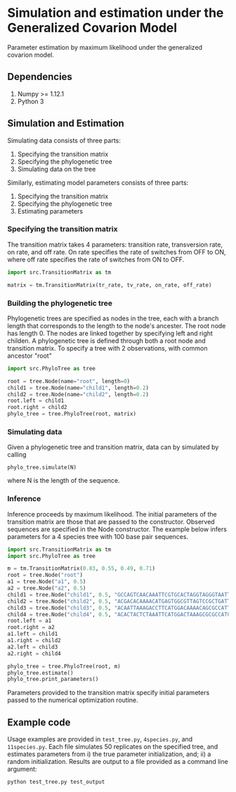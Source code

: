 # Simulation and estimation under the Generalized Covarion Model

Parameter estimation by maximum likelihood under the generalized covarion model.

## Dependencies
1. Numpy >= 1.12.1
2. Python 3

## Simulation and Estimation
Simulating data consists of three parts:

1. Specifying the transition matrix
2. Specifying the phylogenetic tree
3. Simulating data on the tree

Similarly, estimating model parameters consists of three parts:

1. Specifying the transition matrix
2. Specifying the phylogenetic tree
3. Estimating parameters

### Specifying the transition matrix
The transition matrix takes 4 parameters: transition rate, transversion rate, on rate, and off rate. On rate specifies the rate of switches from OFF to ON, where off rate specifies the rate of switches from ON to OFF.

```python
import src.TransitionMatrix as tm

matrix = tm.TransitionMatrix(tr_rate, tv_rate, on_rate, off_rate)
```


### Building the phylogenetic tree
Phylogenetic trees are specified as nodes in the tree, each with a branch length that corresponds to the length to the node's ancester. The root node has length 0. The nodes are linked together by specifying left and right childen. A phylogenetic tree is defined through both a root node and transition matrix. To specify a tree with 2 observations, with common ancestor "root" 

```python
import src.PhyloTree as tree

root = tree.Node(name="root", length=0)
child1 = tree.Node(name="child1", length=0.2)
child2 = tree.Node(name="child2", length=0.2)
root.left = child1
root.right = child2
phylo_tree = tree.PhyloTree(root, matrix)
```

### Simulating data
Given a phylogenetic tree and transition matrix, data can by simulated by calling

```
phylo_tree.simulate(N)
```
where N is the length of the sequence.

### Inference
Inference proceeds by maximum likelihood. The initial parameters of the transition matrix are those that are passed to the constructor. Observed sequences are specified in the Node constructor. The example below infers parameters for a 4 species tree with 100 base pair sequences.

```python
import src.TransitionMatrix as tm
import src.PhyloTree as tree

m = tm.TransitionMatrix(0.83, 0.55, 0.49, 0.71)
root = tree.Node("root")
a1 = tree.Node("a1", 0.5)
a2 = tree.Node("a2", 0.5)
child1 = tree.Node("child1", 0.5, "GCCAGTCAACAAATTCGTGCACTAGGTAGGGTAATTTCCCCAGTCCTTAGTTCGCTACAAACTTCTTAACCATGATTAAGCCCTGGATTTGCTCAATACG")
child2 = tree.Node("child2", 0.5, "ACGACACAAAACATGAGTGGCGTTAGTCCGCTGATTTCCCTAGGCCTTATATTGCTACGGTCGTGTGCACCATGATCTTATAGAGGATTAACGGAATACG")
child3 = tree.Node("child3", 0.5, "ACAATTAAAGACCTTCATGGACAAAACAGCGCCATTTGATTTCTCGTCCGTTTATACCCCTGCTCAGAGCGCTGACTTACAGATGCAGTGGCTGCAACCC")
child4 = tree.Node("child4", 0.5, "ACACTACTCTAAATTCATGGACTAAAGCGCGCCATGTGATTTGTGGTCCTTTGATTACCATGATCTTTGCCCTGAACTACGGATGCATGGGCTGCTAAAG")
root.left = a1
root.right = a2
a1.left = child1
a1.right = child2
a2.left = child3
a2.right = child4

phylo_tree = tree.PhyloTree(root, m)
phylo_tree.estimate()
phylo_tree.print_parameters()
```

Parameters provided to the transition matrix specify initial parameters passed to the numerical optimization routine.

## Example code
Usage examples are provided in ```test_tree.py```, ```4species.py```, and ```11species.py```. Each file simulates 50 replicates on the specified tree, and estimates parameters from i) the true parameter initialization, and; ii) a random initialization. Results are output to a file provided as a command line argument:

```
python test_tree.py test_output
```